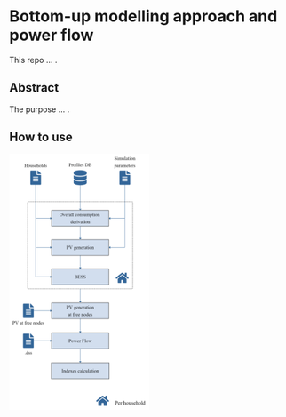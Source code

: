 # Bottom-up modelling approach and power flow

This repo ... .


## Abstract
The purpose ... .


## How to use
<img src="Bottom_up_basic.png" width="50%" height="50%"/>

[comment]: <> (![]&#40;Bottom_up_basic.png "Flowchart"&#41;)

